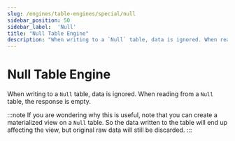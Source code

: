 ```yaml
---
slug: /engines/table-engines/special/null
sidebar_position: 50
sidebar_label:  'Null'
title: "Null Table Engine"
description: "When writing to a `Null` table, data is ignored. When reading from a `Null` table, the response is empty."
---
```


# Null Table Engine

When writing to a `Null` table, data is ignored. When reading from a `Null` table, the response is empty.

:::note
If you are wondering why this is useful, note that you can create a materialized view on a `Null` table. So the data written to the table will end up affecting the view, but original raw data will still be discarded.
:::

